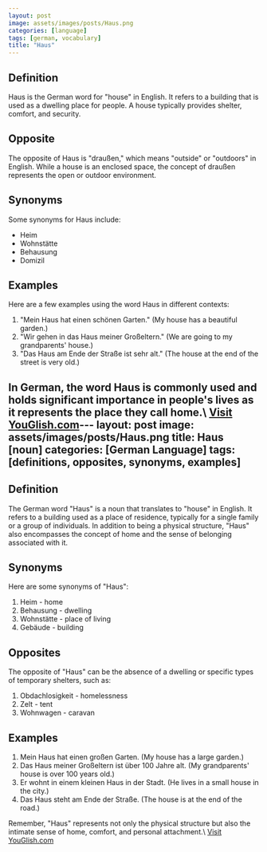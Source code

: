 ```yaml
---
layout: post
image: assets/images/posts/Haus.png
categories: [language]
tags: [german, vocabulary]
title: "Haus"
---
```


## Definition

Haus is the German word for "house" in English. It refers to a building that is used as a dwelling place for people. A house typically provides shelter, comfort, and security.

## Opposite

The opposite of Haus is "draußen," which means "outside" or "outdoors" in English. While a house is an enclosed space, the concept of draußen represents the open or outdoor environment.

## Synonyms

Some synonyms for Haus include:

- Heim
- Wohnstätte
- Behausung
- Domizil

## Examples

Here are a few examples using the word Haus in different contexts:

1. "Mein Haus hat einen schönen Garten." (My house has a beautiful garden.)
2. "Wir gehen in das Haus meiner Großeltern." (We are going to my grandparents' house.)
3. "Das Haus am Ende der Straße ist sehr alt." (The house at the end of the street is very old.)

In German, the word Haus is commonly used and holds significant importance in people's lives as it represents the place they call home.\ <a id="yg-widget-0" class="youglish-widget" data-query="Haus" data-lang="german" data-components="8412" data-auto-start="0" data-bkg-color="theme_light" data-title="How%20to%20pronounce%20Haus%20in%20German"  rel="nofollow" href="https://youglish.com">Visit YouGlish.com</a><script async src="https://youglish.com/public/emb/widget.js" charset="utf-8"></script>---
layout: post
image: assets/images/posts/Haus.png
title: Haus [noun]
categories: [German Language]
tags: [definitions, opposites, synonyms, examples]
---

## Definition

The German word "Haus" is a noun that translates to "house" in English. It refers to a building used as a place of residence, typically for a single family or a group of individuals. In addition to being a physical structure, "Haus" also encompasses the concept of home and the sense of belonging associated with it.

## Synonyms

Here are some synonyms of "Haus":

1. Heim - home
2. Behausung - dwelling
3. Wohnstätte - place of living
4. Gebäude - building

## Opposites

The opposite of "Haus" can be the absence of a dwelling or specific types of temporary shelters, such as:

1. Obdachlosigkeit - homelessness
2. Zelt - tent
3. Wohnwagen - caravan

## Examples

1. Mein Haus hat einen großen Garten. (My house has a large garden.)
2. Das Haus meiner Großeltern ist über 100 Jahre alt. (My grandparents' house is over 100 years old.)
3. Er wohnt in einem kleinen Haus in der Stadt. (He lives in a small house in the city.)
4. Das Haus steht am Ende der Straße. (The house is at the end of the road.)

Remember, "Haus" represents not only the physical structure but also the intimate sense of home, comfort, and personal attachment.\ <a id="yg-widget-0" class="youglish-widget" data-query="Haus" data-lang="german" data-components="8412" data-auto-start="0" data-bkg-color="theme_light" data-title="How%20to%20pronounce%20Haus%20in%20German"  rel="nofollow" href="https://youglish.com">Visit YouGlish.com</a><script async src="https://youglish.com/public/emb/widget.js" charset="utf-8"></script>